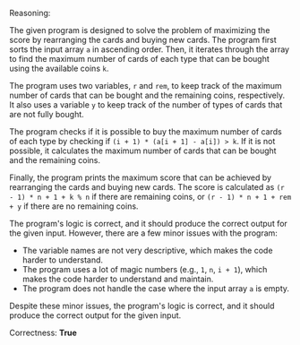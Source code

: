 Reasoning:

The given program is designed to solve the problem of maximizing the score by rearranging the cards and buying new cards. The program first sorts the input array `a` in ascending order. Then, it iterates through the array to find the maximum number of cards of each type that can be bought using the available coins `k`.

The program uses two variables, `r` and `rem`, to keep track of the maximum number of cards that can be bought and the remaining coins, respectively. It also uses a variable `y` to keep track of the number of types of cards that are not fully bought.

The program checks if it is possible to buy the maximum number of cards of each type by checking if `(i + 1) * (a[i + 1] - a[i]) > k`. If it is not possible, it calculates the maximum number of cards that can be bought and the remaining coins.

Finally, the program prints the maximum score that can be achieved by rearranging the cards and buying new cards. The score is calculated as `(r - 1) * n + 1 + k % n` if there are remaining coins, or `(r - 1) * n + 1 + rem + y` if there are no remaining coins.

The program's logic is correct, and it should produce the correct output for the given input. However, there are a few minor issues with the program:

* The variable names are not very descriptive, which makes the code harder to understand.
* The program uses a lot of magic numbers (e.g., `1`, `n`, `i + 1`), which makes the code harder to understand and maintain.
* The program does not handle the case where the input array `a` is empty.

Despite these minor issues, the program's logic is correct, and it should produce the correct output for the given input.

Correctness: **True**